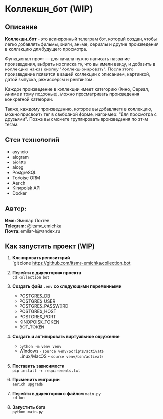 # Коллекшн_бот (WIP)
## Описание
**Коллекшн_бот** - это асинхронный телеграм бот, который создан, чтобы легко добавлять фильмы, книги, аниме, сериалы и другие произведения в коллекцию для будущего просмотра.

Функционал прост — для начала нужно написать название произведения, выбрать из списка то, что вы имели ввиду, и добавить в коллекцию нажав кнопку "Коллекционировать".
После этого произведение появится в вашей коллекции с описанием, картинкой, датой выпуска, режиссером и рейтингом.

Каждое произведение в коллекции имеет категорию (Кино, Сериал, Аниме и тому подобные). Можно просматривать произведения конкретной категории.

Также, каждому произведению, которое вы добавляете в коллекцию, можно присвоить тег в свободной форме, например: "Для просмотра с друзьями". Позже вы сможете группировать произведения по этим тегам.

## Стек технологий
- asyncio
- aiogram
- aiohttp
- aiopg
- PostgreSQL
- Tortoise ORM
- Aerich
- Kinopoisk API
- Docker

## Автор:  
**Имя:** Эмилар Локтев   
**Telegram:** @itsme_emichka  
**Почта:** emilar-l@yandex.ru  
## Как запустить проект (WIP)
1. **Клонировать репозиторий**  
`git clone https://github.com/itsme-emichka/collection_bot

2. **Перейти в директорию проекта**  
`cd collection_bot`

3. **Создать файл** `.env` **со следующими переменными**
    - POSTGRES_DB
    - POSTGRES_USER
    - POSTGRES_PASSWORD
    - POSTGRES_HOST
    - POSTGRES_PORT
    - KINOPOISK_TOKEN
    - BOT_TOKEN

4. **Создать и активировать виртуальное окружение**  
    - `python -m venv venv`
    - Windows - `source venv/Scripts/activate`  
       Linux/MacOS - `source venv/bin/activate`

5. **Поставить зависимости**  
`pip install -r requirements.txt`

6. **Применить миграции**  
`aerich upgrade`

7. **Перейти в директорию с файлом** `main.py`  
`cd bot`

8. **Запустить бота**  
`python main.py `
